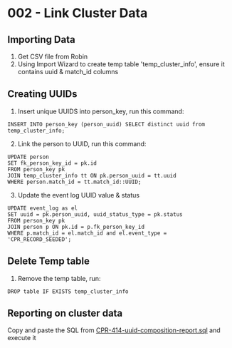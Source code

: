 # 002 - Link Cluster Data

## Importing Data
1) Get CSV file from Robin
2) Using Import Wizard to create temp table 'temp_cluster_info', ensure it contains uuid & match_id columns

## Creating UUIDs
1) Insert unique UUIDS into person_key, run this command:<br />
```
INSERT INTO person_key (person_uuid) SELECT distinct uuid from temp_cluster_info;
```

2) Link the person to UUID, run this command: <br />
```
UPDATE person
SET fk_person_key_id = pk.id
FROM person_key pk
JOIN temp_cluster_info tt ON pk.person_uuid = tt.uuid
WHERE person.match_id = tt.match_id::UUID;
```
3) Update the event log UUID value & status <br />
```
UPDATE event_log as el
SET uuid = pk.person_uuid, uuid_status_type = pk.status
FROM person_key pk
JOIN person p ON pk.id = p.fk_person_key_id
WHERE p.match_id = el.match_id and el.event_type = 'CPR_RECORD_SEEDED';
```

## Delete Temp table
1) Remove the temp table, run: <br />
```
DROP table IF EXISTS temp_cluster_info
```

## Reporting on cluster data

Copy and paste the SQL from  [CPR-414-uuid-composition-report.sql](../scripts/db/CPR-414-uuid-composition-report.sql) and execute it
